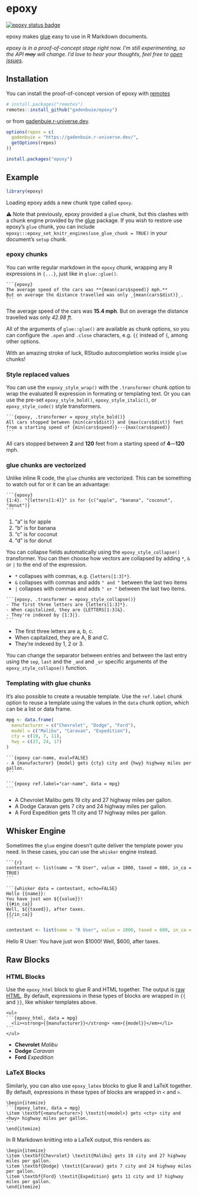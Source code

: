 
<!-- README.md is generated from README.Rmd. Please edit that file -->

# epoxy

<!-- badges: start -->

[![epoxy status
badge](https://gadenbuie.r-universe.dev/badges/epoxy)](https://gadenbuie.r-universe.dev)
<!-- badges: end -->

epoxy makes [glue](https://glue.tidyverse.org) easy to use in R Markdown
documents.

*epoxy is in a proof-of-concept stage right now.* *I’m still
experimenting, so the API ~~may~~ will change.* *I’d love to hear your
thoughts, feel free to [open
issues](https://github.com/gadenbuie/epoxy/issues)*.

## Installation

You can install the proof-of-concept version of epoxy with
[remotes](https://remotes.r-lib.org)

``` r
# install.packages("remotes")
remotes::install_github("gadenbuie/epoxy")
```

or from [gadenbuie.r-universe.dev](https://gadenbuie.r-universe.dev).

``` r
options(repos = c(
  gadenbuie = "https://gadenbuie.r-universe.dev/",
  getOptions(repos)
))

install.packages("epoxy")
```

## Example

``` r
library(epoxy)
```

Loading epoxy adds a new chunk type called `epoxy`.

⚠️ Note that previously, epoxy provided a `glue` chunk, but this clashes
with a chunk engine provided by the [glue](https://glue.tidyverse.org)
package. If you wish to restore use epoxy’s `glue` chunk, you can
include `epoxy:::epoxy_set_knitr_engines(use_glue_chunk = TRUE)` in your
document’s `setup` chunk.

### epoxy chunks

You can write regular markdown in the `epoxy` chunk, wrapping any R
expressions in `{...}`, just like in `glue::glue()`.

    ```{epoxy}
    The average speed of the cars was **{mean(cars$speed)} mph.**
    But on average the distance travelled was only _{mean(cars$dist)}_.
    ```

The average speed of the cars was **15.4 mph**. But on average the
distance travelled was only *42.98 ft*.

All of the arguments of `glue::glue()` are available as chunk options,
so you can configure the `.open` and `.close` characters, e.g. `{{`
instead of `{`, among other options.

With an amazing stroke of luck, RStudio autocompletion works inside
`glue` chunks!

### Style replaced values

You can use the `expoxy_style_wrap()` with the `.transformer` chunk
option to wrap the evaluated R expression in formating or templating
text. Or you can use the pre-set `epoxy_style_bold()`,
`epoxy_style_italic()`, or `epoxy_style_code()` style transformers.

    ```{epoxy, .transformer = epoxy_style_bold()}
    All cars stopped between {min(cars$dist)} and {max(cars$dist)} feet
    from a starting speed of {min(cars$speed)}---{max(cars$speed)}
    ```

All cars stopped between **2** and **120** feet from a starting speed of
**4**—**120** mph.

### glue chunks are vectorized

Unlike inline R code, the `glue` chunks are vectorized. This can be
something to watch out for or it can be an advantage:

    ```{epoxy}
    {1:4}. "{letters[1:4]}" is for {c("apple", "banana", "coconut", "donut")}
    ```

1.  “a” is for apple
2.  “b” is for banana
3.  “c” is for coconut
4.  “d” is for donut

You can collapse fields automatically using the `epoxy_style_collapse()`
transformer. You can then choose how vectors are collapsed by adding
`*`, `&` or `|` to the end of the expression.

-   `*` collapses with commas, e.g. `{letters[1:3]*}`.
-   `&` collapses with commas and adds `" and "` between the last two
    items
-   `|` collapses with commas and adds `" or "` between the last two
    items.

<!-- -->

    ```{epoxy, .transformer = epoxy_style_collapse()}
    - The first three letters are {letters[1:3]*}.
    - When capitalized, they are {LETTERS[1:3]&}.
    - They're indexed by {1:3|}.
    ```

-   The first three letters are a, b, c.
-   When capitalized, they are A, B and C.
-   They’re indexed by 1, 2 or 3.

You can change the separator between entries and between the last entry
using the `sep`, `last` and the `_and` and `_or` specific arguments of
the `epoxy_style_collapse()` function.

### Templating with glue chunks

It’s also possible to create a reusable template. Use the `ref.label`
chunk option to reuse a template using the values in the `data` chunk
option, which can be a list or data frame.

``` r
mpg <- data.frame(
  manufacturer = c("Chevrolet", "Dodge", "Ford"),
  model = c("Malibu", "Caravan", "Expedition"),
  cty = c(19, 7, 11),
  hwy = c(27, 24, 17)
)
```

    ```{epoxy car-name, eval=FALSE}
    - A {manufacturer} {model} gets {cty} city and {hwy} highway miles per gallon.
    ```

    ```{epoxy ref.label="car-name", data = mpg}
    ```

-   A Chevrolet Malibu gets 19 city and 27 highway miles per gallon.
-   A Dodge Caravan gets 7 city and 24 highway miles per gallon.
-   A Ford Expedition gets 11 city and 17 highway miles per gallon.

## Whisker Engine

Sometimes the `glue` engine doesn’t quite deliver the template power you
need. In these cases, you can use the `whisker` engine instead.

    ```{r}
    contestant <- list(name = "R User", value = 1000, taxed = 600, in_ca = TRUE)
    ```

    ```{whisker data = contestant, echo=FALSE}
    Hello {{name}}:
    You have just won ${{value}}!
    {{#in_ca}}
    Well, ${{taxed}}, after taxes.
    {{/in_ca}}
    ```

``` r
contestant <- list(name = "R User", value = 1000, taxed = 600, in_ca = TRUE)
```

Hello R User: You have just won $1000! Well, $600, after taxes.

## Raw Blocks

### HTML Blocks

Use the `epoxy_html` block to glue R and HTML together. The output is
[raw HTML](https://pandoc.org/MANUAL.html#raw-htmltex). By default,
expressions in these types of blocks are wrapped in `{{` and `}}`, like
whisker templates above.

    <ul>
    ```{epoxy_html, data = mpg}
      <li><strong>{{manufacturer}}</strong> <em>{{model}}</em></li>
    ```
    </ul>

<ul>
  <li><strong>Chevrolet</strong> <em>Malibu</em></li>
  <li><strong>Dodge</strong> <em>Caravan</em></li>
  <li><strong>Ford</strong> <em>Expedition</em></li>
</ul>

### LaTeX Blocks

Similarly, you can also use `epoxy_latex` blocks to glue R and LaTeX
together. By default, expressions in these types of blocks are wrapped
in `<` and `>`.

    \begin{itemize}
    ```{epoxy_latex, data = mpg}
    \item \textbf{<manufacturer>} \textit{<model>} gets <cty> city and <hwy> highway miles per gallon.
    ```
    \end{itemize}

In R Markdown knitting into a LaTeX output, this renders as:

    \begin{itemize}
    \item \textbf{Chevrolet} \textit{Malibu} gets 19 city and 27 highway miles per gallon.
    \item \textbf{Dodge} \textit{Caravan} gets 7 city and 24 highway miles per gallon.
    \item \textbf{Ford} \textit{Expedition} gets 11 city and 17 highway miles per gallon.
    \end{itemize}
